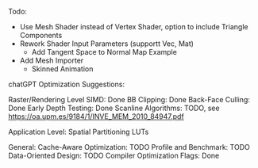 Todo:
- Use Mesh Shader instead of Vertex Shader, option to include Triangle Components
- Rework Shader Input Parameters (supportt Vec, Mat)
  - Add Tangent Space to Normal Map Example
- Add Mesh Importer
  - Skinned Animation


chatGPT Optimization Suggestions:

Raster/Rendering Level
SIMD: Done
BB Clipping: Done
Back-Face Culling: Done
Early Depth Testing: Done
Scanline Algorithms: TODO, see https://oa.upm.es/9184/1/INVE_MEM_2010_84947.pdf

Application Level:
Spatial Partitioning
LUTs

General:
Cache-Aware Optimization: TODO
Profile and Benchmark: TODO
Data-Oriented Design: TODO
Compiler Optimization Flags: Done
